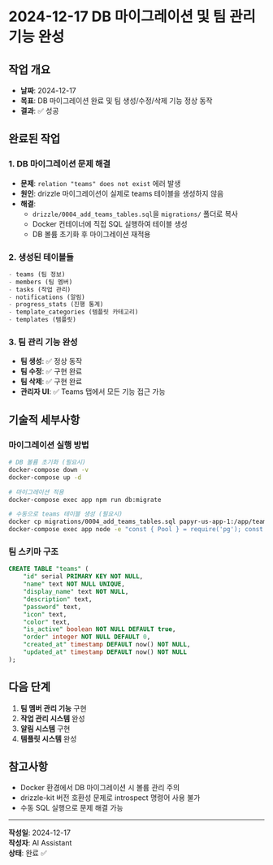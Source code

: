 # 2024-12-17 DB 마이그레이션 및 팀 관리 기능 완성

## 작업 개요
- **날짜**: 2024-12-17
- **목표**: DB 마이그레이션 완료 및 팀 생성/수정/삭제 기능 정상 동작
- **결과**: ✅ 성공

## 완료된 작업

### 1. DB 마이그레이션 문제 해결
- **문제**: `relation "teams" does not exist` 에러 발생
- **원인**: drizzle 마이그레이션이 실제로 teams 테이블을 생성하지 않음
- **해결**: 
  - `drizzle/0004_add_teams_tables.sql`을 `migrations/` 폴더로 복사
  - Docker 컨테이너에 직접 SQL 실행하여 테이블 생성
  - DB 볼륨 초기화 후 마이그레이션 재적용

### 2. 생성된 테이블들
```sql
- teams (팀 정보)
- members (팀 멤버)
- tasks (작업 관리)
- notifications (알림)
- progress_stats (진행 통계)
- template_categories (템플릿 카테고리)
- templates (템플릿)
```

### 3. 팀 관리 기능 완성
- **팀 생성**: ✅ 정상 동작
- **팀 수정**: ✅ 구현 완료
- **팀 삭제**: ✅ 구현 완료
- **관리자 UI**: ✅ Teams 탭에서 모든 기능 접근 가능

## 기술적 세부사항

### 마이그레이션 실행 방법
```bash
# DB 볼륨 초기화 (필요시)
docker-compose down -v
docker-compose up -d

# 마이그레이션 적용
docker-compose exec app npm run db:migrate

# 수동으로 teams 테이블 생성 (필요시)
docker cp migrations/0004_add_teams_tables.sql papyr-us-app-1:/app/teams_migration.sql
docker-compose exec app node -e "const { Pool } = require('pg'); const fs = require('fs'); const pool = new Pool({ connectionString: process.env.DATABASE_URL }); const sql = fs.readFileSync('/app/teams_migration.sql', 'utf8'); pool.query(sql).then(() => console.log('Teams tables created successfully')).catch(err => console.error('Error:', err.message)).finally(() => process.exit(0));"
```

### 팀 스키마 구조
```sql
CREATE TABLE "teams" (
    "id" serial PRIMARY KEY NOT NULL,
    "name" text NOT NULL UNIQUE,
    "display_name" text NOT NULL,
    "description" text,
    "password" text,
    "icon" text,
    "color" text,
    "is_active" boolean NOT NULL DEFAULT true,
    "order" integer NOT NULL DEFAULT 0,
    "created_at" timestamp DEFAULT now() NOT NULL,
    "updated_at" timestamp DEFAULT now() NOT NULL
);
```

## 다음 단계
1. **팀 멤버 관리 기능** 구현
2. **작업 관리 시스템** 완성
3. **알림 시스템** 구현
4. **템플릿 시스템** 완성

## 참고사항
- Docker 환경에서 DB 마이그레이션 시 볼륨 관리 주의
- drizzle-kit 버전 호환성 문제로 introspect 명령어 사용 불가
- 수동 SQL 실행으로 문제 해결 가능

---
**작성일**: 2024-12-17  
**작성자**: AI Assistant  
**상태**: 완료 ✅ 